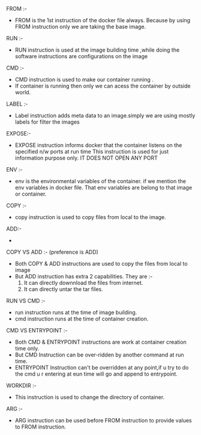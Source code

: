 
FROM :-

* FROM is the 1st instruction of the docker file always. Because  by using FROM instruction only we are taking the base image.

RUN :-

* RUN instruction is used at the image building time ,while doing the software instructions are configurations on the image

CMD :-

* CMD instruction is used to make our container running .
* If container is running then only we can acess the container by outside world. 



LABEL :-

* Label instruction adds meta data to an image.simply we are using mostly labels for filter the images

EXPOSE:-

* EXPOSE instruction informs docker that the container listens on the specified n/w ports at run time
This instruction is used for just information purpose only. IT DOES NOT OPEN ANY PORT

ENV :-

* env is the environmental variables of  the container. if we mention the env variables in docker file. That env variables are belong to that image or container.

COPY :-
* copy instruction is used to copy files from local to the image.

ADD:-

* 

COPY VS ADD :- (preference is ADD)

* Both COPY & ADD instructions are used to copy the files from local to image
* But ADD instruction has extra 2 capabilities. They are :-
    1) It can directly downnload the files from internet.
    2) It can directly untar the tar files.

RUN VS CMD :-
* run instruction runs at  the time of image building.
* cmd instruction runs at the time of container creation.

CMD VS ENTRYPOINT :-
* Both CMD & ENTRYPOINT instructions are work at container  creation time only.
* But CMD Instruction can be over-ridden by another command at run time.
* ENTRYPOINT Instruction can't be overridden at any point,if u try to do the cmd u r entering at eun time will go and append to entrypoint.

WORKDIR :- 

* This instruction is used to change the directory of container.

ARG :-

* ARG instruction can be used before FROM instruction to provide values to FROM instruction.
